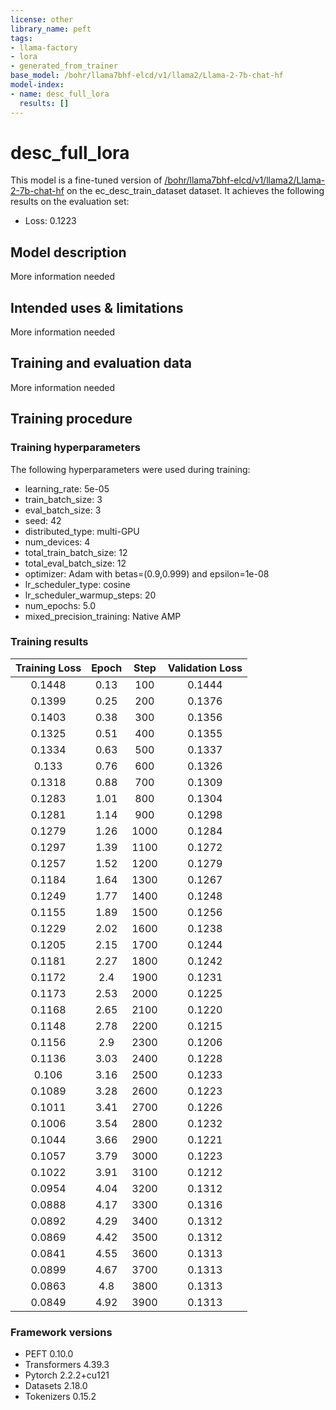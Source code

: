 ```yaml
---
license: other
library_name: peft
tags:
- llama-factory
- lora
- generated_from_trainer
base_model: /bohr/llama7bhf-elcd/v1/llama2/Llama-2-7b-chat-hf
model-index:
- name: desc_full_lora
  results: []
---
```


<!-- This model card has been generated automatically according to the information the Trainer had access to. You
should probably proofread and complete it, then remove this comment. -->

# desc_full_lora

This model is a fine-tuned version of [/bohr/llama7bhf-elcd/v1/llama2/Llama-2-7b-chat-hf](https://huggingface.co//bohr/llama7bhf-elcd/v1/llama2/Llama-2-7b-chat-hf) on the ec_desc_train_dataset dataset.
It achieves the following results on the evaluation set:
- Loss: 0.1223

## Model description

More information needed

## Intended uses & limitations

More information needed

## Training and evaluation data

More information needed

## Training procedure

### Training hyperparameters

The following hyperparameters were used during training:
- learning_rate: 5e-05
- train_batch_size: 3
- eval_batch_size: 3
- seed: 42
- distributed_type: multi-GPU
- num_devices: 4
- total_train_batch_size: 12
- total_eval_batch_size: 12
- optimizer: Adam with betas=(0.9,0.999) and epsilon=1e-08
- lr_scheduler_type: cosine
- lr_scheduler_warmup_steps: 20
- num_epochs: 5.0
- mixed_precision_training: Native AMP

### Training results

| Training Loss | Epoch | Step | Validation Loss |
|:-------------:|:-----:|:----:|:---------------:|
| 0.1448        | 0.13  | 100  | 0.1444          |
| 0.1399        | 0.25  | 200  | 0.1376          |
| 0.1403        | 0.38  | 300  | 0.1356          |
| 0.1325        | 0.51  | 400  | 0.1355          |
| 0.1334        | 0.63  | 500  | 0.1337          |
| 0.133         | 0.76  | 600  | 0.1326          |
| 0.1318        | 0.88  | 700  | 0.1309          |
| 0.1283        | 1.01  | 800  | 0.1304          |
| 0.1281        | 1.14  | 900  | 0.1298          |
| 0.1279        | 1.26  | 1000 | 0.1284          |
| 0.1297        | 1.39  | 1100 | 0.1272          |
| 0.1257        | 1.52  | 1200 | 0.1279          |
| 0.1184        | 1.64  | 1300 | 0.1267          |
| 0.1249        | 1.77  | 1400 | 0.1248          |
| 0.1155        | 1.89  | 1500 | 0.1256          |
| 0.1229        | 2.02  | 1600 | 0.1238          |
| 0.1205        | 2.15  | 1700 | 0.1244          |
| 0.1181        | 2.27  | 1800 | 0.1242          |
| 0.1172        | 2.4   | 1900 | 0.1231          |
| 0.1173        | 2.53  | 2000 | 0.1225          |
| 0.1168        | 2.65  | 2100 | 0.1220          |
| 0.1148        | 2.78  | 2200 | 0.1215          |
| 0.1156        | 2.9   | 2300 | 0.1206          |
| 0.1136        | 3.03  | 2400 | 0.1228          |
| 0.106         | 3.16  | 2500 | 0.1233          |
| 0.1089        | 3.28  | 2600 | 0.1223          |
| 0.1011        | 3.41  | 2700 | 0.1226          |
| 0.1006        | 3.54  | 2800 | 0.1232          |
| 0.1044        | 3.66  | 2900 | 0.1221          |
| 0.1057        | 3.79  | 3000 | 0.1223          |
| 0.1022        | 3.91  | 3100 | 0.1212          |
| 0.0954        | 4.04  | 3200 | 0.1312          |
| 0.0888        | 4.17  | 3300 | 0.1316          |
| 0.0892        | 4.29  | 3400 | 0.1312          |
| 0.0869        | 4.42  | 3500 | 0.1312          |
| 0.0841        | 4.55  | 3600 | 0.1313          |
| 0.0899        | 4.67  | 3700 | 0.1313          |
| 0.0863        | 4.8   | 3800 | 0.1313          |
| 0.0849        | 4.92  | 3900 | 0.1313          |


### Framework versions

- PEFT 0.10.0
- Transformers 4.39.3
- Pytorch 2.2.2+cu121
- Datasets 2.18.0
- Tokenizers 0.15.2